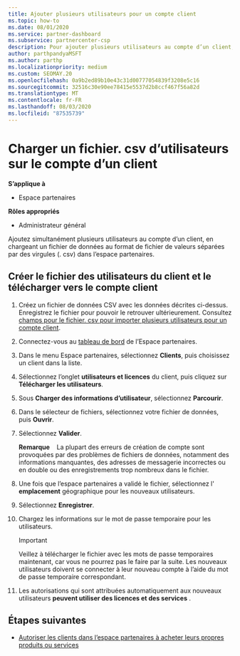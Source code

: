 ```yaml
---
title: Ajouter plusieurs utilisateurs pour un compte client
ms.topic: how-to
ms.date: 08/01/2020
ms.service: partner-dashboard
ms.subservice: partnercenter-csp
description: Pour ajouter plusieurs utilisateurs au compte d’un client, téléchargez un fichier de données dans l’espace partenaires à l’aide du format de fichier de valeurs séparées par des virgules (. csv).
author: parthpandyaMSFT
ms.author: parthp
ms.localizationpriority: medium
ms.custom: SEOMAY.20
ms.openlocfilehash: 0a9b2ed89b10e43c31d00777054839f3208e5c16
ms.sourcegitcommit: 32516c30e90ee78415e5537d2b8ccf467f56a82d
ms.translationtype: MT
ms.contentlocale: fr-FR
ms.lasthandoff: 08/03/2020
ms.locfileid: "87535739"
---
```

# <a name="upload-a-csv-file-of-users-to-a-customers-account"></a>Charger un fichier. csv d’utilisateurs sur le compte d’un client


**S’applique à**

- Espace partenaires

**Rôles appropriés**

- Administrateur général

Ajoutez simultanément plusieurs utilisateurs au compte d’un client, en chargeant un fichier de données au format de fichier de valeurs séparées par des virgules (. csv) dans l’espace partenaires. 

## <a name="create-the-file-of-customer-users-and-upload-to-customer-account"></a>Créer le fichier des utilisateurs du client et le télécharger vers le compte client

1. Créez un fichier de données CSV avec les données décrites ci-dessus. Enregistrez le fichier pour pouvoir le retrouver ultérieurement. Consultez [champs pour le fichier. csv pour importer plusieurs utilisateurs pour un compte client](file-customer-users.md). 

2. Connectez-vous au [tableau de bord](https://partner.microsoft.com/dashboard) de l’Espace partenaires.

3. Dans le menu Espace partenaires, sélectionnez **Clients**, puis choisissez un client dans la liste.

4. Sélectionnez l’onglet **utilisateurs et licences** du client, puis cliquez sur **Télécharger les utilisateurs**.

5. Sous **Charger des informations d’utilisateur**, sélectionnez **Parcourir**.

6. Dans le sélecteur de fichiers, sélectionnez votre fichier de données, puis **Ouvrir**.

7. Sélectionnez **Valider**.

    **Remarque**    La plupart des erreurs de création de compte sont provoquées par des problèmes de fichiers de données, notamment des informations manquantes, des adresses de messagerie incorrectes ou en double ou des enregistrements trop nombreux dans le fichier.

8. Une fois que l’espace partenaires a validé le fichier, sélectionnez l' **emplacement** géographique pour les nouveaux utilisateurs.
9. Sélectionnez **Enregistrer**.
10. Chargez les informations sur le mot de passe temporaire pour les utilisateurs.

    >[!IMPORTANT]
    > Veillez à télécharger le fichier avec les mots de passe temporaires maintenant, car vous ne pourrez pas le faire par la suite. Les nouveaux utilisateurs doivent se connecter à leur nouveau compte à l’aide du mot de passe temporaire correspondant.

11. Les autorisations qui sont attribuées automatiquement aux nouveaux utilisateurs **peuvent utiliser des licences et des services** . 

## <a name="next-steps"></a>Étapes suivantes

- [Autoriser les clients dans l’espace partenaires à acheter leurs propres produits ou services](give-customers-permission.md)
